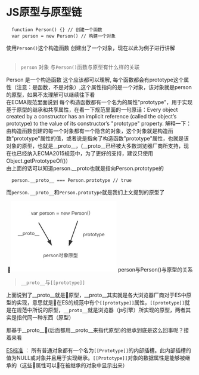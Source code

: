 # JS原型与原型链

```JS
  function Person() {} // 创建一个函数
  var person = new Person() // 构建一个对象
```

使用```Person()```这个构造函数 创建出了一个对象，现在以此为例子进行讲解<br><br>
> ```person``` 对象 与```Person()```函数与原型有什么样的关联


  Person 是一个构造函数 这个应该都可以理解, 每个函数都会有prototype这个属性（注意：是函数，不是对象）,这个属性指向的是一个对象，该对象就是person的原型，如果不太理解可以继续往下看<br>
  在ECMA规范里面说到 每个构造函数都有一个名为的属性"prototype"，用于实现基于原型的继承和共享属性，在看一下规范里面的一句原话：Every object created by a constructor has an implicit reference (called the object’s prototype) to the value of its constructor’s "prototype" property. 解释一下：由构造函数创建的每一个对象都有一个隐含的对象，这个对象就是构造函数"prototype"属性的值，或者说是指向了构造函数"prototype"属性，也就是该对象的原型，也就是__proto__，(__proto__已经被大多数浏览器厂商所支持，现在也已经纳入ECMA2015规范中，为了更好的支持，建议只使用 Object.getPrototypeOf()）<br>
  由上面的话可以知道person.__proto也就是指向Person.prototype的
  ```JS
    person.__proto__ === Person.prototype // true
  ```
  而```person.__proto__```和```Person.prototype```就是我们上文提到的原型了
  <div align="center">

  ![图片](./src/1.jpg)
  person与Person()与原型的关系
  </div>

  <!-- 注：使用__proto__是有争议的，也不鼓励使用它。因为它从来没有被包括在EcmaScript语言规范中，但是现代浏览器都实现了它。__proto__属性已在ECMAScript 6语言规范中标准化，用于确保Web浏览器的兼容性，因此它未来将被支持。它已被不推荐使用, 现在更推荐使用Object.getPrototypeOf/Reflect.getPrototypeOf 和Object.setPrototypeOf/Reflect.setPrototypeOf（尽管如此，设置对象的[[[[Prototype]]]]是一个缓慢的操作，如果性能是一个问题，应该避免） -->
  > ```__proto__```与```[[prototype]]```

  上面说到了__proto__就是原型，__proto__其实就是各大浏览器厂商对于ES中原型的实现，意思就是在ES的规范中有个```[[prototype]]```属性，```[[prototype]]```就是在规范中所说的原型，```__proto__```就是浏览器（js引擎）所实现的原型，两者其实是指代同一种东西（原型）

  那基于__proto__(后面都用__proto__来指代原型)的继承到底是这么回事呢？接着来看
  
  [ES标准](https://www.ecma-international.org/ecma-262/6.0/) ：
   所有普通对象都有一个名为```[[Prototype]]```的内部插槽。此内部插槽的值为NULL或对象并且用于实现继承。```[[Prototype]]```对象的数据属性是能够被继承的（这些属性可以在被继承的对象中显示出来）
   

